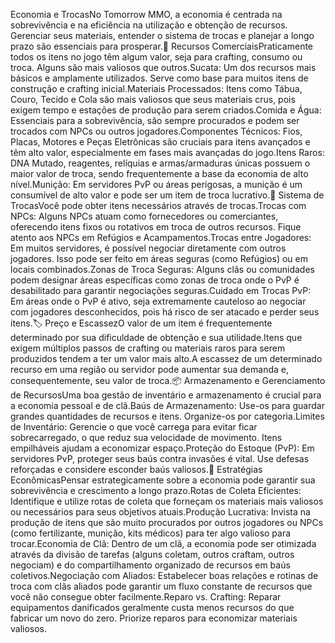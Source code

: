 Economia e TrocasNo Tomorrow MMO, a economia é centrada na sobrevivência e na eficiência na utilização e obtenção de recursos. Gerenciar seus materiais, entender o sistema de trocas e planejar a longo prazo são essenciais para prosperar.💸 Recursos ComerciaisPraticamente todos os itens no jogo têm algum valor, seja para crafting, consumo ou troca. Alguns são mais valiosos que outros.Sucata: Um dos recursos mais básicos e amplamente utilizados. Serve como base para muitos itens de construção e crafting inicial.Materiais Processados: Itens como Tábua, Couro, Tecido e Cola são mais valiosos que seus materiais crus, pois exigem tempo e estações de produção para serem criados.Comida e Água: Essenciais para a sobrevivência, são sempre procurados e podem ser trocados com NPCs ou outros jogadores.Componentes Técnicos: Fios, Placas, Motores e Peças Eletrônicas são cruciais para itens avançados e têm alto valor, especialmente em fases mais avançadas do jogo.Itens Raros: DNA Mutado, reagentes, relíquias e armas/armaduras únicas possuem o maior valor de troca, sendo frequentemente a base da economia de alto nível.Munição: Em servidores PvP ou áreas perigosas, a munição é um consumível de alto valor e pode ser um item de troca lucrativo.🤝 Sistema de TrocasVocê pode obter itens necessários através de trocas.Trocas com NPCs: Alguns NPCs atuam como fornecedores ou comerciantes, oferecendo itens fixos ou rotativos em troca de outros recursos. Fique atento aos NPCs em Refúgios e Acampamentos.Trocas entre Jogadores: Em muitos servidores, é possível negociar diretamente com outros jogadores. Isso pode ser feito em áreas seguras (como Refúgios) ou em locais combinados.Zonas de Troca Seguras: Alguns clãs ou comunidades podem designar áreas específicas como zonas de troca onde o PvP é desabilitado para garantir negociações seguras.Cuidado em Trocas PvP: Em áreas onde o PvP é ativo, seja extremamente cauteloso ao negociar com jogadores desconhecidos, pois há risco de ser atacado e perder seus itens.🏷️ Preço e EscassezO valor de um item é frequentemente determinado por sua dificuldade de obtenção e sua utilidade.Itens que exigem múltiplos passos de crafting ou materiais raros para serem produzidos tendem a ter um valor mais alto.A escassez de um determinado recurso em uma região ou servidor pode aumentar sua demanda e, consequentemente, seu valor de troca.📦 Armazenamento e Gerenciamento de RecursosUma boa gestão de inventário e armazenamento é crucial para a economia pessoal e de clã.Baús de Armazenamento: Use-os para guardar grandes quantidades de recursos e itens. Organize-os por categoria.Limites de Inventário: Gerencie o que você carrega para evitar ficar sobrecarregado, o que reduz sua velocidade de movimento. Itens empilháveis ajudam a economizar espaço.Proteção do Estoque (PvP): Em servidores PvP, proteger seus baús contra invasões é vital. Use defesas reforçadas e considere esconder baús valiosos.🎯 Estratégias EconômicasPensar estrategicamente sobre a economia pode garantir sua sobrevivência e crescimento a longo prazo.Rotas de Coleta Eficientes: Identifique e utilize rotas de coleta que forneçam os materiais mais valiosos ou necessários para seus objetivos atuais.Produção Lucrativa: Invista na produção de itens que são muito procurados por outros jogadores ou NPCs (como fertilizante, munição, kits médicos) para ter algo valioso para trocar.Economia de Clã: Dentro de um clã, a economia pode ser otimizada através da divisão de tarefas (alguns coletam, outros craftam, outros negociam) e do compartilhamento organizado de recursos em baús coletivos.Negociação com Aliados: Estabelecer boas relações e rotinas de troca com clãs aliados pode garantir um fluxo constante de recursos que você não consegue obter facilmente.Reparo vs. Crafting: Reparar equipamentos danificados geralmente custa menos recursos do que fabricar um novo do zero. Priorize reparos para economizar materiais valiosos.